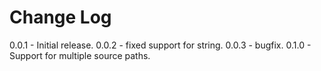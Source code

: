 # Change Log

0.0.1 - Initial release.
0.0.2 - fixed support for string.
0.0.3 - bugfix.
0.1.0 - Support for multiple source paths.
